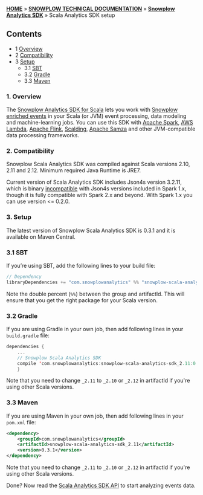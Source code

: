 <a name="top" />

[**HOME**](Home) » [**SNOWPLOW TECHNICAL DOCUMENTATION**](Snowplow-technical-documentation) » [**Snowplow Analytics SDK**](Snowplow-Analytics-SDK) » Scala Analytics SDK setup

## Contents

- 1 [Overview](#overview)  
- 2 [Compatibility](#compatibility)  
- 3 [Setup](#setup)  
  - 3.1 [SBT](#sbt)  
  - 3.2 [Gradle](#gradle)  
  - 3.3 [Maven](#maven)  

<a name="overview" />

### 1. Overview

The [Snowplow Analytics SDK for Scala][repo] lets you work with [Snowplow enriched events](canonical-event-model) in your Scala (or JVM) event processing, data modeling and machine-learning jobs. 
You can use this SDK with [Apache Spark](http://spark.apache.org/), [AWS Lambda](https://aws.amazon.com/lambda/), [Apache Flink](https://flink.apache.org/), 
[Scalding](https://github.com/twitter/scalding), [Apache Samza](http://samza.apache.org/) and other JVM-compatible data processing frameworks.

<a name="compatibility" />

### 2. Compatibility

Snowplow Scala Analytics SDK was compiled against Scala versions 2.10, 2.11 and 2.12.
Minimum required Java Runtime is JRE7.

Current version of Scala Analytics SDK includes Json4s version 3.2.11, which is binary [incompatible][json4s-binary-compat] with Json4s versions included in Spark 1.x, though it is fully compatible with Spark 2.x and beyond.
With Spark 1.x you can use version <= 0.2.0.

<a name="setup" />

### 3. Setup

The latest version of Snowplow Scala Analytics SDK is 0.3.1 and it is available on Maven Central.

<a name="sbt" />

### 3.1 SBT

If you’re using SBT, add the following lines to your build file:

```scala
// Dependency
libraryDependencies += "com.snowplowanalytics" %% "snowplow-scala-analytics-sdk" % "0.3.1"
```

Note the double percent (`%%`) between the group and artifactId. This will ensure that you get the right package for your Scala version.

<a name="gradle" />

### 3.2 Gradle

If you are using Gradle in your own job, then add following lines in your `build.gradle` file:

```scala
dependencies {
    ...
    // Snowplow Scala Analytics SDK
    compile 'com.snowplowanalytics:snowplow-scala-analytics-sdk_2.11:0.3.1'
    }
```

Note that you need to change `_2.11` to `_2.10` or `_2.12` in artifactId if you're using other Scala versions.

<a name="maven" />

### 3.3 Maven

If you are using Maven in your own job, then add following lines in your `pom.xml` file:

```xml
<dependency>
    <groupId>com.snowplowanalytics</groupId>
    <artifactId>snowplow-scala-analytics-sdk_2.11</artifactId>
    <version>0.3.1</version>
</dependency>
```

Note that you need to change `_2.11` to `_2.10` or `_2.12` in artifactId if you're using other Scala versions.

Done? Now read the [Scala Analytics SDK API](Scala-Analytics-SDK) to start analyzing events data.

[repo]: https://github.com/snowplow/snowplow-scala-analytics-sdk
[json4s-binary-compat]: https://github.com/json4s/json4s/issues/212
